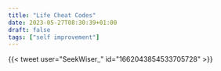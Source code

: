 ```yaml
---
title: "Life Cheat Codes"
date: 2023-05-27T08:30:39+01:00
draft: false
tags: ["self improvement"]
---
```

{{< tweet user="SeekWiser_" id="1662043854533705728" >}}

